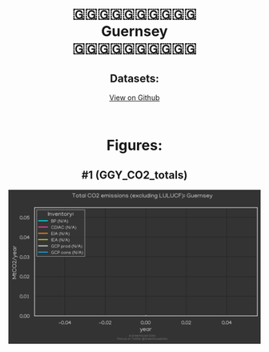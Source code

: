 
<center>
<h1 align="center">
🇬🇬🇬🇬🇬🇬🇬🇬🇬🇬
<br>
Guernsey
<br>
🇬🇬🇬🇬🇬🇬🇬🇬🇬🇬
</h1>
<h2>Datasets:</h2>
<p><a href="https://github.com/dquintani/GreenhouseData/tree/master/country_data/GGY_Guernsey/data">View on Github</a>
<br></p><p><br></p>
<h1>Figures:</h1><h2>#1 (GGY_CO2_totals)</h2>
<p><img alt="" src="figures/GGY_CO2_totals.png" /></p>